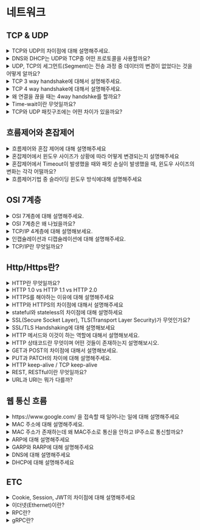 # 네트워크
## TCP & UDP
<details>
<summary>TCP와 UDP의 차이점에 대해 설명해주세요.</summary>

<hr>

- TCP는 Receiver와 Sender사이에 연결을 만들고 해당 연결을 기반으로 데이터를 주고받는 **연결 지향형 프로토콜**이며 UDP는 연결 없이 전송하는 **비연결형 프로토콜**이다.
- TCP는 데이터를 순서대로 보내고 순서대로 수신하는 반면에 UDP는 수신의 순서가 중요하지 않다.
- TCP는 연결의 체증을 제어하기 위해 흐름제어(Flow Control)과 혼잡제어(Congestion Control)을 진행한다. 반대로 UDP는 수행하지 않는다.
- 속도 측면에서는 비연결형인 UDP가 더 빨라서 스트리밍과 같이 연속성이 중요한 서비스에 사용된다. 반면에 TCP는 속도가 느린대신 연결을 맺고 통신을 하기에 신뢰성이 중요한 서비스에 이용한다.

![](img/network/tcp_udp.png)

<hr>
</details>


<details>
<summary>DNS와 DHCP는 UDP와 TCP중 어떤 프로토콜을 사용할까요?</summary>

<hr>

- UDP를 사용한다. 그 이유는 Sender, Receiver사이에 연결을 맺으면 보내고 받는 데이터 크기에 비하여 연결에 드는 비용이 더 크기 때문이다. Root DNS 같은 경우 모든 것들과 TCP로 연결을 맺게 된다면 부담이 너무 크기에 연결 없는 UDP방식을 사용한다.

<hr>
</details>


<details>
<summary>UDP, TCP의 세그먼트(Segment)는 전송 과정 중 데이터의 변경이 없었다는 것을 어떻게 알까요?</summary>

<hr>

각각의 세그먼트는 헤더의 Checksum을 통해 데이터의 변경이 발생했는지 체크를 해준다.

- Sender는 세그먼트의 16-bit로 표현한 Content와 Header필드 값을 더한 다음 1의 보수를 만들어 checksum 필드에 추가한다.
- Receiver는 반대로 Content와 Header의 필드값을 16-bit로 변환 후 더한 값을 1의 보수로 변경한 후 checksum의 필드와 같은지 확인한다. 만약 같다면 데이터 전송 과정에서 문제가 발생하지 않은 것이고, 다르다면 해당 세그먼드는 에러가 담긴 세그먼트로 판단한다.

<hr>
</details>


<details>
<summary>TCP 3 way handshake에 대해서 설명해주세요.</summary>

<hr>

3 way handshake는 TCP통신에서 가상회선을 만드는 단계이다. 회선을 만드는 과정에서는 SYN 패킷과 ACK 패킷을 통해 회선을 만든다. 과정은 아래와 같다.

![Untitled](img/network/3-way-handshake.png)

1. 클라이언트는 서버에 접속을 요청하는 SYN 패킷을 보낸다.
2. 서버는 SYN요청을 받고 클라이언트에게 요청을 수락한다는 ACK 와 SYN flag 가 설정된 패킷을 발송하고 클라이언트가 다시 ACK으로 응답하기를 기다린다.
3. 클라이언트는 서버에게 연결을 맺었다는 ACK을 보내고 이후로부터는 연결이 이루어지게 된다.

<hr>
</details>


<details>
<summary>TCP 4 way handshake에 대해서 설명해주세요.</summary>

<hr>

4 way handshake는 TCP통신에서 가상 회선을 해제하는 단계이다. 과정은 아래와 같다.

![Untitled](img/network/4-way-handshake.png)

1. 클라이언트가 연결을 종료하겠다는 FIN플래그를 전송한다.
2. 서버는 확인메시지(ACK)를 보내고 남은 데이터를 이어서 전송한다.
3. 서버가 통신이 끝났으면 연결이 종료되었다고 클라이언트에게 FIN플래그를 전송한다.
4. 클라이언트는 확인했다는 메시지를 보낸다.

<hr>
</details>


<details>
<summary>왜 연결을 끊을 때는 4way handshke를 할까요?</summary>

<hr>

- Client가 데이터 전송을 마쳐서 연결을 끊으려 하더라도 Server는 아직 보낼 데이터가 남아 있을 수 있기 때문에 일단 FIN에 대한 ACK만 보내고, 데이터를 모두 전송한 후에 자신도 FIN 메세지를 보낸다.

<hr>
</details>


<details>
<summary>Time-wait이란 무엇일까요?</summary>

<hr>

4way handshake에서 Server에서 FIN을 전송하기 전에 전송한 패킷이 Routing 지연이나 패킷 유실로 인한 재전송 등으로 인해 FIN패킷보다 늦게 도착하는 상황이 발생하면 해당 패킷은 Drop되고 데이터는 유실될 것이다. 이러한 현상에 대비하여 Client는 Server로부터 FIN을 수신하더라도 일정시간(디폴트 240초) 동안 세션을 남겨놓고 잉여 패킷을 기다리는 과정을 거치게 되는데 이 과정을 TIME_WAIT 라고 한다.

<hr>
</details>


<details>
<summary>TCP와 UDP 패킷구조에는 어떤 차이가 있을까요?</summary>

<hr>

UDP는 비연결형 통신이라 출발지와 목적지의 Port정보와 UDP 세그먼트의 길이, checksum, data(payload)만을 갖고 있다.

하지만 TCP는 연결형 통신에 데이터간 전송 순서를 보장해야하기에 sequence number, ack number, receive window등 여러 추가 데이터들이 들어간다.

<hr>
</details>

## 흐름제어와 혼잡제어
<details>
<summary>흐름제어와 혼잡 제어에 대해 설명해주세요</summary>

<hr>

흐름제어(Flow Control)는 데이터의 수신자가 송신자가 보내주는 데이터의 양을 **수신자의 버퍼사이즈에 오퍼블로우가 발생하지 않도록 속도를 조절**해주는 방법이다.

전송 속도를 조절하는 방법은 상대방에게 응답을 할 때 TCP header중 하나인 **rwnd**에 **남은 버퍼 사이즈 정보를 추가**해서 보내주고 송신자는 해당 데이터를 보고 in-flight data의 양(전송 속도)을 조절한다.

> receive window를 참고하여 조절한다.
>

혼잡제어(Congestion Control)는 **네트워크 내의 패킷 수가 넘치게 증가하는 혼잡 현상을 방지**하는 방법이다. 즉, 네트워크의 혼잡을 피하기 위해 송신측에서 보내는 데이터의 전송 속도를 강제로 줄이는 작업을 말한다.

송신자는 congestion window를 통해 시간에 따른 네트워크 혼잡도를 판단해 Sending Rate를 변경한다.

> congestion window를 통해 조절한다.
>

Sender TCP window = min(congestion window, receive window)

<hr>
</details>

<details>
<summary>혼잡제어에서 윈도우 사이즈가 상황에 따라 어떻게 변경되는지 설명해주세요</summary>

<hr>

혼잡제어는 기본적으로 Window size를 **AIMD**(Additive Increase, Multiplicative Decrease)방식으로 전송이 성공적으로 진행되면 1씩 증가, 실패하면 절반으로 감소하는 방식으로 진행됩니다. 하지만 초기에는 window size를 1씩 증가시키면 최적점으로 가기까지 너무 오랜 시간이 걸려 Slow Start라고 전송이 성공적으로 진행될 시 2배씩 증가하도록 합니다. 2배씩 증가를 하며 손실이 발생하면 그 때부터 AIMD방식으로 손실이 발생했을 때는 2분의 1, 성공하였을 때는 1씩 증가시킵니다.

<hr>
</details>

<details>
<summary>혼잡제어에서 Timeout이 발생했을 때와 패킷 손실이 발생했을 때, 윈도우 사이즈의 변화는 각각 어떨까요?</summary>

<hr>

Timeout은 네트워크 상에 심각한 혼잡이라고 판단하여 Window size를 0으로 줄인 후, 다시 Slow Start를 통해 exponential하게 증가시킵니다. 반면에 패킷 손실의 경우는 AIMD의 방식대로 Window size를 절반으로 줄입니다.

> Timeout이 발생하여 window size를 0으로 줄인 후 Slow Start를 할 경우, 손실이 발생하기까지 window size를 2배 증가시키는 것이 아니라 Timeout이 발생한 지점의 절반 지점까지만 Exponential하게 2배씩 증가한다. 이를 **Congestion Avoidance**라고 한다.
>

<hr>
</details>

<details>
<summary>흐름제어기법 중 슬라이딩 윈도우 방식에대해 설명해주세요</summary>

<hr>

네트워크 상태가 안 좋으면 패킷 유실 가능성이 커지므로 적절한 송신량을 결정해야 하는데 한 번에 데이터를 받을 수 있는 데이터 크기를 윈도우 사이즈(window size)라고 하며 네트워크 상황에 따라 이 윈도우 사이즈를 조절하는 것을 슬라이딩 윈도우(sliding window)라고 한다.

- 슬라이딩 윈도우 프로토콜은 흐름제어를 위한 프로토콜 중 가장 많이 사용된다.
- Stop-and-wait 방식에서는 ack을 받고 나서 다음 프레임을 전송해야하여 비효율적인데 **슬라이딩 윈도우에서는 송신자가 보낸 프레임에 대한 ack을 받지 않더라도 윈도우 내에 있는 다른 프레임을 전송할 수 있다는 이점이 있다.**
- **슬라이딩 윈도는 데이터가 전송되었는지에 대한 확인 응답(ACK)이 수신될 때마다 윈도우의 범위를 이동시키기에 슬라이딩 윈도우라고 부른다.**

- 수신을 처리하고 프레임 재전송을 하는 방법에 따라 GO-BACK-N 과 Selective Retransmission으로 나뉘게 된다.
    - GO-BACK-N
        - 윈도우 내에서 오류가 발생한 프레임 이후의 패킷은 모두 버리고 재전송하는 방식이다.
        - 1~10까지의 프레임이 있을 때, 6번 프레임에 대한 응답이 오지 않는다면 6~10까지의 프레임을 모두 재전송한다.
    - 선택적 재전송 방식 (Selective Retransmission)
        - GO-BACK-N처럼 모든 패킷을 버리는 것이 아닌, 오류가 발생한 프레임만 선택적으로 재전송하는 방식이다.

### Reference
- [슬라이딩 윈도우 프로토콜 (흐름제어)](https://lordofkangs.tistory.com/58)

<hr>
</details>

## OSI 7계층
<details>

<summary>OSI 7계층에 대해 설명해주세요.</summary>

<hr>

OSI 7 계층은 네트워크 프로토콜이 통신하는 구조를 7개의 계층으로 분리하여 각 계층간 상호 작동하는 방식이다.

계층으로는 물리계층, 데이터링크 계층, 네트워크 계층, 전송 계층, 세션 계층, 표현 계층, 응용 계층으로 나뉘게 된다.

- 과거에는 통신용 규약이 표준화되지 않아 각 벤더에서 별도로 개발했기에 호환되지 않는 시스템이나 애플리케이션이 많았고 통신이 불가능했다. 이를 하나의 규약으로 통합하려는 노력이 현재 OSI 7계층으로 남아있다.

> OSI 7계층은 네트워크 동작을 이해하기에 좋지만 현재 대부분의 프로토콜은 TCP/IP 프로토콜 스택 기반으로 되어있다.

- 복잡한 데이터 전송 과정을 OSI 7계층으로 나누어보면 이해하기 쉽다.
- 계층별로 표준화된 프로토콜 템플릿을 통해 네트워크 프로토콜을 전부 개발하는 대신 계층별로 프로토콜을 개발해 네트워크 구성 요소들을 모듈화 할 수 있다.
- OSI 7계층은 계층의 역할과 목표에 따라 크게 2계층으로 나눌 수 있다.
    - 1~4계층: 데이터 플로 계층(Data Flow Layer) / 하위 계층(Lower Layer)
        - 상대방에게 데이터를 잘 전달하는 역할을 갖고 있다.
    - 5~7계층: 애플리케이션 계층(Application Layer) / 상위 계층(Upper Layer)

### 1계층 - 물리 계층

- 물리적 연결과 관련된 정보를 정의한다.
- 주로 전기 신호를 그대로 잘 전달하는 것이 목적이라 전기 신호가 1계층 장비에 들어오면 전기 신호를 재생성해서 내보낸다.
- 1계층 장비는 주소의 개념이 없어 전기 신호가 들어온 포트를 제외하고는 모든 포트에 같은 전기 신호를 전송한다.
- 주요 장비: 허브(Hub), 리피터(Repeater), 케이블(Cable), 커넥터(Connector), 트랜시버(Transeiver), 탭(TAP)
- 주요 프로토콜: RS-232, RS-449, C.35, S 등의 케이블
- PDU: **Bits**

> PDU → Prodocol Data Unit


### 2계층 - 데이터 링크 계층

- 전기 신호를 모아 우리가 알아볼 수 있는 데이터 형태로 처리한다.
- 주소 정보(**MAC**)를 정의하고 정확한 주소로 통신이 되도록 하는데 초점이 맞춰져 있다.

  > MAC 주소를 의미하는 NIC(Network Interface Card)는 2계층 구성요소이다.

- 1계층과 다르게 주소의 개념이 있어 출발지와 도착지 주소를 확인하고 자신에게 보낸 것이 맞는지에 대해 검사한 후 데이터 처리를 수행한다.
- 전기 신호를 모아 데이터 형태로 처리하여 데이터에 대한 에러를 탐지하거나 고치는 역할을 수행할 수 있다.
    - 이더넷 기반 네트워크의 2계층에서는 에러 탐지 역할만 수행한다.
- 주요 장비: **스위치, 브릿지, 네트워크 카드**
- 주요 프로토콜: IEEE 802.2, FDDI
- PDU: **Frames**

### 3계층 - 네트워크 계층

- 논리적 주소인 IP가 정의된다.
- 3계층 장비인 라우터는 네트워크 주소 정보(IP)를 이용해 IP 주소를 이해할 수 있고 IP주소를 사용해 최적의 경로를 찾아 해당 경로로 패킷을 전송하는 역할을 한다.
- 주요 장비: **라우터, L3 스위치**
- 주요 프로토콜: **ARP, IPv4, IPv6, NAT, IPSec, VRRP, 라우팅 프로토콜**
- PDU: **Packets**

### 4계층 - 트랜스포트 계층

- 1,2,3계층은 신호와 데이터를 올바른 위치로 보내고 실제 신호를 잘 만들어 보는데 집중하였다면 4계층은 실제로 해당 데이터들이 정상적으로 잘 보내지도록 확인하는 역할을 한다.
- 패킷이 유실되거나 순서가 바뀌었을 때 바로잡아주는 역할을 담당한다.
- 주요 장비: **로드 밸런서, 방화벽**
- 주요 프로토콜: **TCP, UDP**, SCTP, DCCP, AH, AEP
- PDU: **Segments**

### 5계층 - 세션 계층

- 양 끝단의 응용 프로세스가 연결을 성립하도록 도와주고 연결이 안정적으로 유지되도록 관리하며 작업 완료 후에는 연결을 끊는 역할을 한다.
- TCP/IP 세션을 만들고 없애는 책임을 진다.
- 에러로 중단된 통신에 대한 에러 복구와 재전송도 수행한다.
- 주요 프로토콜: L2TP, PPTP, NFS, RPC, RTCP, SIP, SSH
- PDU: Datas

### 6계층 - 표현 계층

- 표현 방식이 다른 애플리케이션이나 시스템 간 통신을 돕기 위해 하나의 통일된 구문 형식으로 변환시키는 기능을 수행한다.
- 사용자 시스템의 응용 계층에서 데이터의 형식상 차이를 다루는 부담을 줄여준다.
- 번역기나 변환기 역할을 수행한다.
- MIME 인코딩, 암호화, 압축, 코드 변환과 같은 동작이 이루어진다.
- 주요 프로토콜: **TLS, SSH**, AFP
- PDU: Datas

### 7계층 - 애플리케이션 계층

- 애플리케이션 프로세스를 정의하고 애플리케이션 서비스를 수행한다.
- 네트워크 소프트웨어의 UI부분이나 사용자 입출력 부분을 정의한다.
- 주요 프로토콜: **HTTP, SMTP**, SMP, STUN, TFTP, TELNET, FTP
- PDU: Datas

<hr>
</details>

<details>
<summary>OSI 7계층은 왜 나눴을까요?</summary>

<hr>

- 통신이 일어나는 과정을 단계별로 파악할 수 있다.
- 계층이 독립적으로 분리되어 있어 특정 부분에 문제가 발생하면 다른 단계의 장비 및 소프트웨어를 건드리지 않아도 문제가 발생한 단계만 고치면 된다.

<hr>
</details>

<details>
<summary>TCP/IP 4계층에 대해 설명해보세요.</summary>

<hr>

- 현대 네트워크는 대부분 TCP/IP와 이더넷으로 이루어져있다.
- 실용성에 중점을 두고 개발되었다.
- OSI 7계층과 다르게 4계층으로 구분되어 있다.

![](img/network/tcp_ip_4layer.png)

<hr>
</details>

<details>
<summary>인캡슐레이션과 디캡슐레이션에 대해 설명해주세요.</summary>

<hr>

![Untitled](img/network/encapsulation.png)

**인캡슐레이션(Encapsulation)**

- 상위 계층에서 하위 계층으로 데이터를 보내면 물리 계층에서 전기 신호 형태로 네트워크를 통해 신호를 보내는 과정을 의미한다.
    - 상위 계층에서 내려오며 OSI 7계층을 기준으로 4, 3, 2 계층은 각각 네트워크 전송에 있어 자신이 필요한 정보를 헤더에 붙여서 보낸다.
    - 헤더에 붙이는 정보는 우리가 알아볼 수 있는 문자가 아닌 미리 정의된 비트 단위로 쓴다.

**디캡슐레이션(Decapsulation)**

- 하위 계층에서 상위 계층으로 데이터를 보내는 과정을 의미한다.
    - 상위 계층으로 디캡슐레이션하면서 각각 계층에서 추가된 헤더를 벗겨내며 정보를 확인한다.

📌 헤더에 아래의 정보는 반드시 포함되어 있어야 한다.

- **현재 계층에서 정의하는 정보**
    - 4계층의 목적은 큰 데이터를 잘 분할하고 받는 쪽에서 잘 조립하는 것이다. 시퀀스, 애크 번호와 같이 데이터의 순서와 누락된 패킷이 없는지 확인하는데 필요한 정보를 헤더에 적어 넣는다.
    - 3계층 헤더에는 3계층에서 정의하는 논리적인 주소인 **출발지, 도착지 IP 주소**를 헤더에 적어둔다.
    - 2계층은 MAC 주소를 정의하는데 3계층처럼 2계층도 **출발지, 도착지 MAC 주소** 정보를 헤더에 넣습니다.
- **상위 프로토콜 지시자**

  > 인캡슐레이션 과정에서는 상위 프로토콜이 많아도 문제가 없지만 디캡슐레이션하는 목적지 쪽에서는 헤더에 아무 정보가 없으면 어떤 상위 프로토콜로 올려보내 줘야 할지 결정할 수 없다. 그래서 헤더에 상위 프로토콜 지지자는 필수적으로 기재해야 한다.
  >

  > 각 계층마다 상위 프로토콜 지지자를 갖고 있지만 이름이 달라 4계층은 포트 번호(Port Number), 3계층은 프로토콜 번호(Protocol Number), 2계층은 이더 타입(Ether type)이라고 부른다.
  >
  > - 포트번호는 4계층 헤더에 기재되었지만 애플리케이션 계층에서 프로토콜 종류를 나타내주는 정보이다.

<hr>
</details>


<details>
<summary>TCP/IP란 무엇일까요?</summary>

<hr>

TCP/IP는 **인터넷 프로토콜 스위트**로 온라인상의 안전하고 효율적인 데이터 전송의 필수 요건을 정의한다.

> 인터넷 프로토콜 스위트(Internet Protocol Suite)는 인터넷에서 컴퓨터들이 서로 정보를 주고받는데 쓰이는 통신규약(프로토콜)의 모음이다.
>

> 인터넷 프로토콜 중 TCP와 IP가 가장 많이 쓰이기 때문에 TCP/IP 프로토콜 슈트라고 불린다. (거의 현대 네트워크의 대부분이 TCP/IP와 이더넷으로 이루어져있다.)
>

TCP/IP는 패킷 통신 방식의 인터넷 프로토콜인 IP (인터넷 프로토콜)와 전송 조절 프로토콜인 TCP (전송 제어 프로토콜)로 이루어져 있다. IP는 패킷 전달 여부를 보증하지 않고, 패킷을 보낸 순서와 받는 순서가 다를 수 있다. TCP는 IP 위에서 동작하는 프로토콜로, 데이터의 전달을 보증하고 보낸 순서대로 받게 해준다. HTTP, FTP, SMTP 등 TCP를 기반으로 한 많은 수의 애플리케이션 프로토콜들이 IP 위에서 동작하기 때문에, 묶어서 TCP/IP로 부르기도 한다.

즉, TCP/IP를 사용한다는 것은 송신자가 수신자에게 IP 주소를 사용하여 데이터를 전달하고 해당 전송의 신뢰성은 TCP를 통해 유지하게 된다.

### OSI와 비교

두 모델은 관련은 있으나 서로 완전히 들어맞지는 않는다.

가장 큰 차이는 계층의 수다. OSI 7계층과 다르게 4계층으로 구분되어 있다.

![Untitled](img/network/tcp-ip.png)

### Reference
- [https://aws-hyoh.tistory.com/entry/TCPIP-쉽게-이해하기](https://aws-hyoh.tistory.com/entry/TCPIP-쉽게-이해하기)

<hr>
</details>

## Http/Https란?
<details>
<summary>HTTP란 무엇일까요?</summary>

<hr>

- 서버/클라이언트 모델을 따라 데이터를 주고받기 위한 프로토콜이다.
- 인터넷 상에서 하이퍼텍스트를 교환하기 위해 **통신규약으로 80포트를 사용**하고 있다.
- OSI 7계층 중에서는 **7계층인 애플리케이션 레벨**에 속하며 TCP/IP위에서 작동한다.
- 상태를 갖고 있지 않은 **Stateless 프로토콜**이며 Method, Path, Version, Header, Body 등으로 구조가 구성되어 있다.

<hr>
</details>

<details>
<summary>HTTP 1.0 vs HTTP 1.1 vs HTTP 2.0</summary>

<hr>

### HTTP 1.0

- 브라우저에 친화적인 프로토콜이다.
- Method: GET, HEAD, POST
- Connection 특성: 응답 직후 종료

> Connection을 응답 직후에 닫기 때문에 각각의 요청마다 새로운 연결을 열고 닫으며 불필요한 3-way handshaking을 하게 된다.


### HTTP 1.1

- 오늘날 가장 많이 사용되는 HTTP 버전이다.
- 영구 및 `파이프 라인` 연결, 압축/압축 해제, 가상 호스팅, 캐시 등이 추가되어 응답속도가 빨라지고 대역폭이 절약되는 등 성능 최적화 및 기능 향상되었다.
- Method: GET, HEAD, POST, PUT, DELETE, TRACE, OPTIONS
- Connection 특성: Persistent Connection(지속 연결)
    - 한번 Connection을 맺고 해당 Connection이 열려있다면, Connection을 통해 Request/Response 작업을 진행한다.
    - `HTTP 1.1 Keep-Alive Pipelining`: Pipelining을 사용할 때, client는 여러 request를 response의 응답을 기다리지 않고 보낼 수 있다.
    - `HTTP 1.1 Keep-Alive Multiple Connections`: 클라이언트는 많은 양의 objects를 검색하는 성능을 높이기 위해 TCP 다중 연결을 할 수 있다.

### HTTP 2.0

- HTTP 1.1 프로토콜을 계승하며 성능 향상에 초점을 맞췄다.
    - HTTP 1.1은 Plain Text(평문)을 사용하고 개행으로 구별되었으나 2.0은 바이너리 포맷으로 인코딩된 Message, Frame으로 구성된다.
- Connection: **Multiplexed Streams**
    - 한 Connection으로 동시에 여러 개 메시지를 주고 받을 수 있으며, Response는 순서에 상관없이 stream으로 주고받는다.

### Reference
- [HTTP 프로토콜 1.0 vs 1.1 vs 2.0 비교](https://hirlawldo.tistory.com/106)

<hr>
</details>


<details>
<summary>HTTPS를 해야하는 이유에 대해 설명해주세요</summary>

<hr>

패킷 탈취, 클라이언트 위장할 수 있는 등의 보안문제로부터 사용자와 서비스를 보호해줍니다.

<hr>
</details>

<details>
<summary>HTTP와 HTTPS의 차이점에 대해서 설명해주세요</summary>

<hr>

- HTTP는 따로 암호화 과정을 거치지 않기 때문에 중간에 패킷을 가로챌 수 있고, 수정할 수 있다. 즉, HTTP는 보안에 취약점이 있어 이를 보안하기 위해 HTTPS가 나왔다. HTTPS는 중간에 암호화 계층을 거쳐서 패킷을 암호화한다.
- HTTP는 통신규약으로 80포트를 사용하며 HTTPS는 443포트를 사용한다.
- HTTPS는 대칭키와 비대칭키 암호화를 모두 사용하여 빠른 연산속도와 안정성을 모두 얻고 있다. HTTP와 비교하였을 때는 키의 암호화/복호화 과정이 필요하여 속도가 느리긴하지만 거의 차이를 느끼기 어렵다.

### HTTPS 동작 과정

1. 브라우저(클라이언트)가 서버로 최초 연결을 시도한다.
2. 서버는 인증서(공개키)를 브라우저에게 넘겨준다.
3. 브라우저는 인증서의 유효성을 검사하고 세션키를 발급한다.
4. 브라우저는 세션키를 보관하고 추가로 서버의 공개키로 세션키를 암호화하여 서버로 전송한다.
5. 서버는 개인키로 암호화된 세션키를 복호화하여 세션키를 얻는다.
6. 브라우저와 서버는 동일한 세션키를 공유함으로 데이터를 전달할 때 세션키로 암호화/복호화를 진행한다.

### Reference
- [2022-ConquerCS/HTTP vs HTTPS.md at main · woowacourse-study/2022-ConquerCS](https://github.com/woowacourse-study/2022-ConquerCS/blob/main/2%EC%A3%BC%EC%B0%A8/%EB%A0%89%EC%8A%A4/HTTP%20vs%20HTTPS.md)

<hr>
</details>


<details>
<summary>stateful와 stateless의 차이점에 대해 설명하세요</summary>

<hr>

### Stateful

**Statsful**은 서버가 클라이언트의 상태를 보존하여 둘 사이의 상태를 유지하는 것을 의미한다. 대표적으로는 홈페이지 로그인을 하였을 때 서버가 상태를 유지하여 페이지를 이동하여도 로그인이 유지되는 예가 있다. 이때 정보들은 일반적으로 브라우저의 쿠키나 서버의 세션 메모리에 저장한다.

- Stateful은 사용중이던 서버의 사용이 어려워져 다른 서버를 사용해야 할 때 발생한다. 다른 서버를 사용할 경우, 해당 서버에서는 이전에 사용하던 서버에서 갖고 있던 상태값들을 갖고있지 않아서 문제가 발생하게 된다.
- 또한 서버에서 갖고 있을 클라이언트의 정보량(용량)은 한정적일텐데 많은 유저가 몰릴 경우 처리량의 한계를 느낄 수 있다.

> 현업에서는 이러한 클라이언트의 상태 데이터를 따로 캐시 서버(Redis)에 저장하여 이용한다.
>

> 프로토콜로는 TCP가 있다.
>

### Stateless

**Stateless**는 서버가 클라이언트의 상태를 보존하지 않는 관계를 의미한다. 서버는 단순히 요청이 오면 응답을 보내주는 역할만을 수행하며, 상태 관리는 모두 클라이언트에게 위임한다. 즉, 통신에 필요한 모든상태 정보는 클라이언트가 갖고있다가 서버와 통신할 때 해당 정보들을 같이 보내어 통신을 하는 구조이다. 덕분에 Stateful와 다르게 사용중이던 서버의 장애가 발생하였을 때 다른 서버를 이용하여도 문제가 없다.

- 대표적인 Stateless 프로토콜로는 UDP와 HTTP가 있다.
- 스케일 아웃(수평확장)이 유리하다.
- 단점
  - Stateless의 문제점으로는 대표적으로 요청을 할 때마다 자신의 정보를 담아 보내야해서 Stateful보다 많은 데이터가 소모된다는 점이있다.
  - 요청마다 TCP/IP 을 새로 맺어야 함 - 3 way handshake 시간이 추가됨.
  - 단적인 예로는 페이지 로딩을 위해 html, js, css 등의 파일을 로드할 때 N번의 3way handshaking이 필요했다.
  - 지금은 http 지속 연결(Persistent Connections)로 문제 해결

### Reference
- [[WEB] 🌐 Stateful / Stateless 차이 💯 정리](https://inpa.tistory.com/entry/WEB-%F0%9F%93%9A-Stateful-Stateless-%EC%A0%95%EB%A6%AC)

<hr>
</details>


<details>
<summary>SSL(Secure Socket Layer), TLS(Transport Layer Security)가 무엇인가요?</summary>

<hr>

HTTPS를 위해 사용되는 **암호화기반의 인터넷 보안 프로토콜**이다. 이는 전달되는 모든 데이터를 암호화하고 사이버 공격도 차단한다.

둘의 차이 SSL은 1996년 이후 업데이트 되지 않고 사라지고 있다. 그렇기에 취약성도 있어 사용 중단을 권장하고 있다. 이를 대체할 것이 바로 TLS이다. TLS는 SSL의 업데이트 버전이다.

<hr>
</details>


<details>
<summary>SSL/TLS Handshaking에 대해 설명해보세요</summary>

<hr>

![Untitled](img/network/ssl-handshaking.png)

1. ***ClientHello(암호화 알고리즘 나열 및 전달)***: 클라이언트가 서버에 연결을 시도하며 전송하는 패킷이다. 자신이 사용가능한 Cyper Suite 목록, SessionID, SSL 프로토콜 버전, Random Byte등을 전달한다.

   > Cipher Suite는 SSL 프로토콜 버전, 인증서 검정, 데이터 암호화 프로토콜, Hash 방식 등의 정보를 담고 있는 존재이다.

2. ***ServerHello(암호화 알고리즘 선택)***:  서버는 클라이언트가 보낸 ClientHello 패킷을 받아 CyperSuite 중 하나를 선택한 후 자신의 SSL 프로토콜 버전 등과 함께 다음 클라이언트에게 보낸다.

   > ClientHello에서 보낸 Cyper Suite는 여러개이지만 ServerHello에서는 서버가 한개만을 선택하여 보내기에 1개의 CyperSuite가 들어있다.

3. ***Server Certificate(인증서 전달)***: Server는 자신의 Server가 발행한 공개키가 들어있는 SSL인증서를 클라이언트에게 전달한다. 클라이언트는 서버가 보낸 CA의 개인키로 암호화된 SSL인증서를 CA에 등록되어있는 공개키를 사용해 복호화한다. 복호화에 성공하면 인증서는 CA가 서명한 것이 맞으니 유효성 검증이 되는 것이다.
    1. ***Server Key Exchange / ServerHello Done***:  서버의 공개키가 SSL 인증서 내부에 없는 경우 서버가 직접 전달하겠다는 뜻으로 공개키가 SSL 인증서 내부에 있을 경우 Server KeyExchange 과정은 생략된다.

       인증서 내부에 서버의 공개키가 있다면 클라이언트가 CA의 공개키를 통해 인증서를 복호화한 후 서버의 공개키를 확보할 수 있다. 그리고 서버가 작업을 마쳤다고 **ServerHelloDone**을 전달한다.

4. ***Client Key Exchange(데이터를 암호화 할 대칭키 전달)***: 클라이언트는 데이터 암호화에 사용할 대칭키를 생성한 후 SSL 인증서 내부에서 추출한 서버의 공개키를 이용하여 암호화한 후 서버에 전달한다. 전달된 대칭키가 SSL Handshaking의 목적이자, 추후 데이터를 암호화할 대칭키이다.
5. ***Client/Server Hello Done(정보 전달 완료)***
6. ***ChangeCipherSpec/ Finished*** : ChangeCiperSpec 패킷은 클라이언트와 서버 모두가 서로에게 보내는 패킷으로 교환할 정보를 모두 교환한 뒤 통신할 준비가 다 되었음을 알리는 패킷이다. 그 후 finish 패킷을 보내어 SSL handshake를 종료한다.

### Reference
- [2022-ConquerCS/TLS, SSL HandShake.md at main · woowacourse-study/2022-ConquerCS](https://github.com/woowacourse-study/2022-ConquerCS/blob/main/2%EC%A3%BC%EC%B0%A8/%EB%A0%89%EC%8A%A4/TLS%2C%20SSL%20HandShake.md)

<hr>
</details>


<details>
<summary>HTTP 메서드와 이것이 하는 역할에 대해서 설명해보세요.</summary>

<hr>

HTTP 메소드는 `클라이언트가 웹 서버에게 사용자 요청의 목적이나 종류를 알리는 수단`이다.

- `GET` : 리소스 조회
- `POST` : 요청 데이터 처리, 주로 데이터 등록에 사용
- `PUT` : 리소스를 대체, 해당 리소스가 없으면 생성
- `PATCH` : 리소스를 일부만 변경
- `DELETE` : 리소스 삭제
- `HEAD`: GET과 동일하지만 메시지 부분을 제외하고, 상태 줄과 헤더만 반환
- `OPTIONS`: 대상 리소스에 대한 통신 가능 옵션을 설명(주로 CORS에서 사용)
- `CONNECT`: 대상 자원으로 식별되는 서버에 대한 터널을 설정
- `TRACE`: 대상 리소스에 대한 경로를 따라 메시지 루프백 테스트를 수행

![](img/network/http_method.png)

<hr>
</details>


<details>
<summary>HTTP 상태코드란 무엇이며 어떤 것들이 존재하는지 설명해보시오.</summary>

<hr>

http 상태 코드는 클라이언트가 보낸 요청의 처리 상태를 응답에서 알려주는 기능이다.

- **1xx (Informational)**: 요청이 수신되어 처리중
- **2xx (Successful)**: 요청 정상 처리
- **3xx (Redirection)**: 요청을 완료하려면 추가 행동이 필요
- **4xx (Client Error)**: 클라이언트 오류, 잘못된 문법등으로 서버가 요청을 수행할 수 없음
- **5xx (Server Error)**: 서버 오류, 서버가 정상 요청을 처리하지 못함

<hr>
</details>

<details>
<summary>GET과 POST의 차이점에 대해서 설명해보세요.</summary>

<hr>

- GET: 서버로부터 리소스를 가져오기 위해 사용된다.
- POST: 서버로부터 리소스를 생성/변경하기 위해 사용된다.

**차이**

- GET의 경우 요청에 대해 캐시가 가능하고 POST는 캐시가 불가능하다.
- GET 요청은 멱등하나 POST는 서버에 리소스를 생성/업데이트 하여 멱등하다고 볼 수 없다.

<hr>
</details>


<details>
<summary>PUT과 PATCH의 차이에 대해 설명해주세요.</summary>

<hr>

- `PUT` : 리소스의 **모든 것**을 업데이트 한다.
- `PATCH` : 리소스의 **일부**를 업데이트 한다.

`PUT`은 항상 전체 리소스를 포함하여 요청을 보내어 **멱등성**(같은 요청을 여러번 수행하여도 동일한 결과를 만드는)성질을 갖고 있다.

하지만 반대로 `PATCH`는 변경을 하고싶은 일부 속성만을 변경하기에 상황에 따라 멱등성을 보장할 수도, 보장되지 않을 수도 있다.

대표적인 예시를 들면 `PATCH`요청을 보낼 때, 나이를 30으로 업데이트 하는 요청을 body에 `age:30`과 같이 명시적으로 보낼 경우 멱등성을 보장한다. 하지만 나이를 한 살 올리라는 의미로 `value:1` 의 값을 body에 담아 보낼 경우 요청을 보낼 때마다 결과가 달라 멱등하지 않게 된다.

### Reference
- [[ RESTful API] PUT과 PATCH의 차이 - 멱동성을 보장하는 PUT, 멱등성을 보장하지 않는 PATCH](https://oen-blog.tistory.com/211)

<hr>
</details>


<details>
<summary>HTTP keep-alive / TCP keep-alive</summary>

<hr>

**HTTP keep-alive**

`HTTP keep-alive`는 HTTP의 Persistent Connection을 맺는 기법 중 하나로 `HTTP 1.0+`부터 지원하고 있다. 하지만 해당 옵션은 설계상 여러 문제점(e.g. proxy 문제)이 생기며 `HTTP/1.1`부터는 사용되고 있지 않지만 여전히 많은 웹 애플리케이션에서 사용하고 있다.

> `HTTP/1.1`은 기본적으로 Persistent Connection을 지원하지만 `HTTP/1.0`은 하나의 요청이 끝나면 Connection을 닫는 것이 기본 설정이라 HTTP/1.0에서 지속 커넥션을 사용하려면 특정한 헤더들을 추가해줘야 한다. 그것이 바로 Connection 헤더와 Keep-alive 헤더이다.
>

**TCP의 Keep alive**

3-way handshake를 통해 얻은 세션을 요청에 대한 응답을 하더라도 없애지 않고 계속 유지해주는 기능이다.

![Untitled](img/network/tcp_keepAlive.png)

그림과 같이 TCP Keepalive는 일정 시간이 지나면 연결된 세션이 살아있는지 확인하기 위해 아주 작은 양의 패킷을 하나 보낸다. 패킷은 연결을 유지하기 원하는 쪽에서 보낸다. 패킷을 주고 받은 다음에 타이머는 원점으로 돌아가고 카운트를 진행한다.
최초로 세션이 연결된 다음 `tcp_keepalive_time` 동안 기다린다. 그리고 확인 패킷을 보내게 된다. 확인 패킷에 대한 응답이 오지 않으면 `tcp_keepalive_intv` 간격으로 `tcp_keepalive_probes` 만큼 패킷을 더 보낸다. `tcp_keepalive_probes`의 마지막 패킷에 대해서 응답이 오지 않으면 연결을 끊는다.
TCP Keepalive는 연결된 세션의 재활용 측면에서만 아니라 좀비 커넥션의 삭제에도 도움을 준다.
TCP 연결을 끊으려면 FIN 패킷이 필요하다. 하지만 다양한 이유로 FIN 패킷을 받을 수 없는 상황이 된다면 FIN 을 전달할 수 없어 계속 연결된 것처럼 남아있게 된다. TCP Keepalive 옵션을 사용한다면 일정시간동안 확인 패킷을 보내는 로직을 통해 일정시간 동안 응답이 없다면 연결을 종료하기 때문에 좀비 커넥션을 방지할 수 있다.

> TCP Keep-alive는 두 종단 간의 연결을 유지하기 위함이지만, HTTP keep-alive는 최대 얼마동안 연결을 유지할지 정하는 목적을 갖고 있다.
>

### Reference
- [Keepalive 정리](https://devidea.tistory.com/60)

<hr>
</details>


<details>
<summary>REST, RESTful이란 무엇일까요?</summary>

<hr>

Representational State Transfer(REST)는 API 작동 방식에 대한 조건을 부과하는 소프트웨어 아키텍처이다. REST 아키텍처 스타일을 따르는 API를 REST API라고 한다. 또한 REST 아키텍처를 구현하는 웹 서비스를 RESTful 웹 서비스라고 한다.

> RESTful API라는 용어는 일반적으로 RESTful 웹 API를 나타낸다.
>

REST의 특징은 Uri로 자원을 표시하고, 행위를 Http Method로 표현한다는 특징이 있다.

### REST 아키텍처 스타일의 원칙

- Uniform Interface (균일한 인터페이스)
  - 균일한 인터페이스는 모든 RESTful 웹 서비스 디자인의 기본으로 서버가 표준 형식으로 정보를 전송함을 나타냅니다.
- Stateless (무상태)
  - 클라이언트는 임의의 순서로 리소스를 요청할 수 있으며 모든 요청은 무상태이거나 다른 요청과 분리된다.
- Cacheable (캐시 가능성)
  - RESTful 웹 서비스는 서버 응답 시간을 개선하기 위해 클라이언트 또는 중개자에 일부 응답을 저장하는 프로세스인 캐싱을 지원한다.
- 온디맨드 코드
  - REST 아키텍처 스타일에서 서버는 소프트웨어 프로그래밍 코드를 클라이언트에 전송하여 클라이언트 기능을 일시적으로 확장하거나 사용자 지정할 수 있다.
- 계층화 시스템

### RESTful API의 이점

- **확장성**

  REST API를 구현하는 시스템은 REST가 클라이언트-서버 상호 작용을 최적화하기 때문에 효율적으로 크기 조정할 수 있습니다. 무상태는 서버가 과거 클라이언트 요청 정보를 유지할 필요가 없기 때문에 서버 로드를 제거합니다. 잘 관리된 캐싱은 일부 클라이언트-서버 상호 작용을 부분적으로 또는 완전히 제거합니다. 이러한 모든 기능은 성능을 저하시키는 통신 병목 현상을 일으키지 않으면서 확장성을 지원합니다.

- **유연성**

  RESTful 웹 서비스는 완전한 클라이언트-서버 분리를 지원합니다. 각 부분이 독립적으로 발전할 수 있도록 다양한 서버 구성 요소를 단순화하고 분리합니다. 서버 애플리케이션의 플랫폼 또는 기술 변경은 클라이언트 애플리케이션에 영향을 주지 않습니다. 애플리케이션 함수를 계층화하는 기능은 유연성을 더욱 향상시킵니다. 예를 들어, 개발자는 애플리케이션 로직을 다시 작성하지 않고도 데이터베이스 계층을 변경할 수 있습니다.

- **독립성**

  REST API는 사용되는 기술과 독립적입니다. API 설계에 영향을 주지 않고 다양한 프로그래밍 언어로 클라이언트 및 서버 애플리케이션을 모두 작성할 수 있습니다. 또한 통신에 영향을 주지 않고 양쪽의 기본 기술을 변경할 수 있습니다.

<hr>
</details>


<details>
<summary>URL과 URI는 뭐가 다를까?</summary>

<hr>

URL은 `위치 지정자`, URI는 `식별자`이다.

- URL은 Domain name

<hr>
</details>

## 웹 통신 흐름

<details>
<summary>https://www.google.com/ 을 접속할 때 일어나는 일에 대해 설명해주세요</summary>

<hr>

1. 웹 브라우저에 URL을 입력하고 Enter 키를 누릅니다.
2. 웹 브라우저가 도메인의 IP 주소를 조회합니다. (먼저 캐시를 찾고, 그다음 DNS를 검색합니다.)
  - Local DNS, Root DNS, TLD(Top Level Domain), Authoritative DNS 서버 순으로 탐색
3. 웹 브라우저가 찾은 IP 주소를 기반으로 서버와의 TCP 연결을 시작합니다.

   TCP/IP(Transmission Control Protocol/Internet Protocol)라고 하는 전송 제어 프로토콜을 사용하여 라우터 장비, 인터넷 서비스 제공회사 교환기를 통해 이동되어, 통신 회사간 경로인 라우팅 테이블을 따라서 연결할 IP 주소가 있는 웹 서버를 찾는다.

   > 요즘에는 많은 웹 사이트들이 직접 서버에 연결하기 보다는 콘텐츠 전송 네트워크(CDN)를 사용하여 정적 및 동적 콘텐츠를 웹 브라우저 가까이에 위치 시킨다.
   >

   > CDN은 콘텐츠를 사용자에게 더 가까이 제공하여 사이트의 원본 연결 성능을 개선하는 캐싱 서버의 글로벌 분산 네트워크입니다.
   >

   웹 브라우저가 인터넷에서 서버를 찾으면 웹 서버와 TCP 연결을 설정하고, HTTP를 통해 평문 통신을 시작합니다. 그러나, HTTPS를 사용하는 경우 주고 받는 데이터의 암호화를 위한 TLS (Transport Layer Security) 핸드셰이크라는 추가 과정을 수행한다.

4. 웹 브라우저가 HTTP 요청을 서버로 전송합니다. (필요한 경우, HTTPS 보안 통신이 진행됩니다.)

   웹 브라우저가 서버에 연결되면 통신 규약에 따라 요청을 보낸다.

5. 웹 서버가 요청을 처리하고 응답을 다시 웹 브라우저로 전송합니다.
  - 해당 부분에서는 Spring MVC 동작 과정을 엮어서 설명해도 좋다.
6. 웹 브라우저가 전송 받은 콘텐츠를 렌더링합니다.

<hr>
</details>


<details>
<summary>MAC 주소에 대해 설명해주세요.</summary>

<hr>

MAC(Media Access Control) 주소는 컴퓨터간 데이터를 전송하기 위해 있는 컴퓨터의 물리적 주소이다. 네트워크에 접속하는 모든 장비는 MAC주소라는 **물리적인 주소**가 있어야 해당 주소를 통해 통신할 수 있다. 통신은 일반적으로 논리적 주소인 IP를 기반으로 데이터를 요청/응답을 받는데 IP간 통신을 할 때는 내부적으로 2계층에서 각 라우터의 hop에서 MAC 주소와 MAC 주소 통신의 연속적인 과정을 거치게 된다.

- NIC(Network Interface Card)를 가진 각각의 기기들(컴퓨터, 라우터, 스위치 등)은 제조사가 부여하는 고유 번호인 MAC 주소를 갖고 있다.
- **MAC 주소는 2계층인 데이터 링크 계층**에서 사용된다.
- MAC 주소는 네트워크 장비 제조업체에서 장비를 출하할 때, 제조 업체에 할당된 주소 풀에 있는 주소를 할당한다
    - 제조 업체에 할당된 주소 풀을 **제조사 코드(Vendor Code)**라고 부르며 이는 국제 기구인 IEEE가 관리한다.
    - 생산할 때 하드웨어적으로 정해져 나오므로 **BIA(Burned-In Address)**라고도 부른다.
- MAC 주소는 16진수 12자리의 **48비트**로 표현된다.
    - 48비트는 24비트 단위로 앞 뒤로 구분된다.
    - 앞의 24비트인 **OUI**는 **제조사 코드**가 들어간다.
    - 뒤의 24비트인 **UAA**는 각 제조사에서 자체적으로 할당한다.
- 2계층에서의 동작
    - NIC는 자신의 MAC 주소를 갖고있고 전기 신호가 들어오면 2계층에서 데이터 형태(패킷)으로 변환하여 내용을 구분한 후 도착지 MAC 주소를 확인한다. 이때 도착지 MAC 주소가 자신의 MAC 주소와 다르면 패킷을 폐기한다. 반대로 패킷의 목적지 주소가 자신이거나 브로드캐스트, 멀티캐스트와 같은 그룹 주소이면 처리해야 할 주소로 인지해 패킷 정보를 상위 계층으로 넘겨준다.

PC간 통신을 할 때는 IP주소만을 알고 통신을 하며 거쳐가는 기기들의 MAC주소는 알지 못한다. 우리가 MAC주소를 전달하지 않아도 네트워크단에서 IP주소로 MAC주소를 알아오는 프로토콜이 존재하는데 이를 `ARP`라고 한다.

### Reference
- [맥 어드레스란 무엇인가? IP주소와 맥주소(MAC address) 차이, 맥 주소 확인하는 법 - 네트워크 기초](https://jhnyang.tistory.com/404)

<hr>
</details>


<details>
<summary>MAC 주소가 존재하는데 왜 MAC주소로 통신을 안하고 IP주소로 통신할까요?</summary>

<hr>

MAC 주소는 바로 옆 기기와의 통신에만 사용된다. 거리가 멀리 있는 기기간의 통신을 하게 될 경우 중간에 여러 기기들을 거쳐가야하기에 MAC주소로는 판단할 수 있다.

이를 해결하기 위해 IP주소가 존재한다. 만약 IP 주소 없이 MAC 주소만을 통해 라우팅한다면 각 고유한 주소를 라우팅 테이블에 일일이 입력하면 라우터에 부하가 걸릴 것이다. IP주소는 연속성을 갖기 때문에 IP주소를 다수로 한줄에 지정해줄 수 있으니 편리하다는 이점이 있다.

반대로 IP주소만을 사용할 경우에는 IP주소는 논리적인 주소라 언제든지 변경될 수 있는 특성때문에 문제가 발생할 수 있다. 그리하여 변경되지 않는 물리적 MAC 주소를 같이 사용한다.

<hr>
</details>


<details>
<summary>ARP에 대해 설명해주세요</summary>

<hr>

2계층에서는 MAC 주소를 기반으로 3계층에서는 IP 주소를 기반으로 목적지를 찾는다. 이때 두 주소는 서로 무관하여 이를 연계해주기 위한 매커니즘이 필요하다. 이 작업을 수행하는 프로토콜이 바로 ARP(Address Resolution Protocol)이다.

ARP(Address Resolution Protocol)는 IP 주소를 MAC주소와 매칭 시키기 위한 프로토콜이다. 로컬 네트워크인 **LAN**에서 단말 간 통신을 하기 위해서는 IP주소와 MAC주소가 함께 이용되는데 IP주소를 MAC 주소와 매칭하여 목적지 IP 단말의 MAC 주소까지 제대로 찾아가기 위해 사용한다.

매핑시키는 과정에서는 IP주소와 MAC주소를 일대일 매칭시킨 정보를 정리해둔 ARP Table을 이용한다. 하지만 논리 주소는 언제든지 바뀔 수 있으므로 일정시간동안 통신이 없으면 해당 테이블은 삭제시킨다.

#### ARP 테이블을 만드는 과정

![Untitled](img/network/arp.png)

PC0이 PC2로 데이터를 전송하려한다면 아래와 같은 순서로 동작한다.

1. PC0은 Routing Table을 보고 PC2가 같은 LAN에 속한다는 것을 알아 PC2의 MAC 주소를 알아내기 위해 **ARP Request를 Broadcast**한다.
    - ARP Request는 IP주소에 매칭되는 MAC 주소는 어디인가요?라는 요청이라 보면 된다.
2. Broadcast여서 ARP Request는 같은 LAN에 위치한 모든 노드들이 받게 되고, 타겟 노드인 PC2는 ARP Response를 보내게 된다.
    - PC2가 아닌 노드들은 무시를 한다,
3. PC0은 PC2가 보낸 ARP Response를 받고 ARP Table에 PC2의 IP와 MAC 주소를 적는다.
4. PC2에 데이터를 보내야하는 요청이 들어오면 ARP Table에 기재된 MAC 주소를 이용해 데이터를 보낸다.

> ARP Request를 처음 보낼 때는 목적지의 MAC 주소를 보내서 브로드캐스트를 하지만 ARP Response를 보낼 때는 송신자의 MAC 주소를 알아서 유니캐스트로 보내게 된다.


### Reference
- [ARP 쉽게 이해하기](https://aws-hyoh.tistory.com/entry/ARP-%EC%89%BD%EA%B2%8C-%EC%9D%B4%ED%95%B4%ED%95%98%EA%B8%B0)

<hr>
</details>


<details>
<summary>GARP와 RARP에 대해 설명해주세요</summary>

<hr>

### GARP

- Gratuitous ARP의 약자이다.
- ARP가 상대방의 MAC 주소를 알아내기 위해 사용되었는데 **GARP는 자신의 IP와 MAC 주소를 알릴 목적으로 사용된다.**
- GARP는 로컬 네트워크에 자신의 IP와 MAC 주소를 알릴 목적으로 사용되므로 GARP의 목적지 MAC 주소는 브로드캐스트 MAC 주소를 사용한다.
    - GARP는 대상자 IP 필드에 자신의 IP 주소를 채워서 ARP요청을 보낸다.
- GARP를 사용해 동일 네트워크에 자신의 IP 주소와 MAC 주소를 알리는 이유는 아래와 같다.
    - IP 주소 충돌 감지
        - 여러 이유로 할당받은 IP가 다른 사람들이 사용하고 있을 수 있다. 통신을 할 때 IP 통신이 안 되는 것을 예방하기 위해 GARP를 통해 IP 중복을 체크한다. → GARP의 응답이 오면 중복 IP가 존재하는 것이다.
    - 상대방(동일 서브넷에 있는)의 ARP 테이블 갱신
        - 액티브-스탠바이로 동작하는 Master-Slave DB의 경우, 기존에 WAS는 DB의 MAC주소로 Master DB의 주소를 갖고 있다. 하지만 Master DB가 죽어버리면 Slave DB가 Master DB의 IP 주소를 갖고 Master로 승격하게 되는데 이때, MAC 주소는 변경되게 되는거라 변경된 DB의 MAC 주소를 알려주기 위해 GARP를 통해 테이블 갱신을 해준다.
        - 최근에는 GARP를 이용해 패킷을 가로채는 기법이 많이 사용되어 보안상의 이유나 다른 운영상의 이유로 GARP를 받더라도 ARP 테이블을 갱신하지 않는 단말들이 존재할 가능성이 있어 이런 문제가 발생하지 않는 가상 MAC을 사용하는 HA 솔루션이 사용된다.
    - HA(고가용성) 용도의 클러스터링, VRRP, HSRP
        - 가상 MAC을 사용하는 클러스터링, VRRP, HSRP와 같은 FHRP에서도 GARP가 사용된다.

### RARP

- Reverse ARP의 줄임발이다.
- **IP 주소가 정해져 있지 않은 단말이 IP를 할당해주는 서버에 IP 할당을 요청할 때 사용한다.**
- 과거에 네트워크 호스트의 주소 할당에 사용되었지만 제한된 기능으로 인해 BOOTP와 DHCP로 대체되어 사용되고 있지 않다.

<hr>
</details>

<details>
<summary>DNS에 대해 설명해주세요</summary>

<hr>

웹사이트는 외우기 어려운 IP주소 대신 naver.com과 같은 도메인 네임을 사용한다. 도메인 이름을 사용했을 때 입력한 도메인을 실제 네트워크상에서 사용하는 IP 주소로 바꾸고 해당 IP 주소로 접속하는 과정이 필요하다.이러한 과정, 전체 시스템을 **DNS(Domain Name System)** 라고 한다.

DNS는 Root DNS Server, TLD(Top-Level Domain), Authoritative DNS Server로 계층구조를 이루고 있다.

- **Root DNS Server**: ICAANN이 직접 관리하는 서버로, TLD DNS 서버들의 IP 주소를 보관하고 안내하는 역할을 한다.
- **TLD(Top-Level Domain)**: 도메인 등록기관(Registry)이 관리하는 서버로 Authoritive DNS 서버의 주소를 갖고 안내하는 역할을 한다. 각각의 TLD 서버들은 `.com`, `.kr`, `.net`등에 매칭되는 주소들을 갖고 있다.
    - 예를 들어보면 naver.com으로 요청이 들어왔다면 Root DNS에서 `.com`의 Authoritive DNS서버 주소를 가진 TLD 서버로 넘어온 후, TLD에서는 naver.com에 해당하는 Authoritive DNS 서버 주소를 반환한다.
- **Authoritive DNS Server**: 실제 도메인과 IP 주소의 정보를 갖고 있는 서버이다. 일반적으로 가비아와 같은 호스팅 업체의 **네임서버**가 해당한다.
- **Recursive DNS Server**: 인터넷 사용자가 가장 먼저 접근하는 DNS서버로, `<도메인, IP>`의 쌍을 저장하는 캐시 서버이다. SK/KT/LG와 같은 ISP(통신사) DNS 서버 등이 있다.

### **DNS 동작 과정 전체 예시**

![Untitled](img/network/dns.png)

### Reference
- [DNS란 뭐고, 네임서버란 뭔지 개념정리 | 살살살림](https://gentlysallim.com/dns란-뭐고-네임서버란-뭔지-개념정리/)
- [DNS란? (도메인 네임 시스템 개념부터 작동 방식까지) - 하나몬](https://hanamon.kr/dns%EB%9E%80-%EB%8F%84%EB%A9%94%EC%9D%B8-%EB%84%A4%EC%9E%84-%EC%8B%9C%EC%8A%A4%ED%85%9C-%EA%B0%9C%EB%85%90%EB%B6%80%ED%84%B0-%EC%9E%91%EB%8F%99-%EB%B0%A9%EC%8B%9D%EA%B9%8C%EC%A7%80/)

<hr>
</details>


<details>
<summary>DHCP에 대해 설명해주세요</summary>

<hr>

- DHCP는 ‘Dynamic Host Configuration Protocol(동적 호스트 구성 프로토콜)’의 약자로, 호스트의 IP 주소 및 각종 TCP/IP 프로토콜의 기본 설정을 네트워크에 연결된 장치(클라이언트)에 자동으로 제공해주는 프로토콜을이다. 즉, **네트워크 관리자가 수동으로 할당해야할 IP를 자동으로 일정 기간동안 할당(임대)해주는 역할을 한다.**
- DHCP는 IP주소를 DHCP 서버가 중앙집중식으로 관리하는 클라이언트/서버 모델을 사용한다.
- DHCP 지원 클라이언트는 네트워크 부팅 과정에서 DHCP서버에 IP 주소를 요청하면 주소를 얻을 수 있다.

> 대부분의 가정용 네트워크에서는 라우터가 DHCP서버의 역할을 한다.
>

장점

- **신뢰성 높은 DHCP IP 주소 구성**: DHCP는 동일한 IP 주소를 이용하는 두 명의 사용자 사이의 충돌을 방지하도록 도와준다. 이러한 충돌이 발생하는 경우 두 명의 사용자 모두 인터넷에 연결하지 못하게 된다. DHCP는 자동으로 이러한 충돌을 방지할 수 있다는 장점이 있다.
- **높은 이동성**: DHCP는 높은 이동성을 보장하며 사용자는 네트워크 범위 내에서 어디서든지 모바일 장치를 이용할 수 있다.
- **효율적인 네트워크 관리**: DHCP를 사용하면 별도의 IP 할당 서버가 필요하지 않아 네트워크 관리 효율성이 개선된다.
- **IP 체계의 유연성**: DHCP를 이용하면 최종 사용자에게 지장을 주지 않으면서 IP 주소 체계를 손쉽게 변경할 수 있다.

단점

- DHCP는 아무런 인증 과정을 거치지 않기 때문에 사이버 공격에 취약하다.
- DHCP 서버에 의존되는 네트워크가 만들어지게 된다.
    - DHCP서버가 죽으면 IP할당이 제대로 이루어지지 않는다.

### Reference
- [DHCP의 정의와 DHCP를 이용해야 하는 이유](https://nordvpn.com/ko/blog/what-is-dhcp/)
- [DHCP란?](https://jwprogramming.tistory.com/35)

<hr>
</details>

## ETC

<details>
<summary>Cookie, Session, JWT의 차이점에 대해 설명해주세요</summary>

<hr>

Http는 무상태성, 비연결성이라 연결의 정보를 저장하고 있지 않는다. 우리가 웹 서비스를 이용하며 이전의 상태를 이용할 수 있는 것은 Cookie와 Session덕분이다.

### Cookie

- 클라이언트가 웹사이트를 방문할 경우, 사이트가 사용하고 있는 서버를 통해 클라이언트의 브라우저에 설치되는 작은 기록 정보 파일이다.
- Response Header의 `Set-Cookie`필드를 이용한다.
- 클라이언트는 요청을 보낼 때마다, 매번 저장된 쿠키를 Request Header의 `Cookie`필드에 담아 보낸다.

**단점**

- 보안에 취약합니다.
    - 요청 시 쿠키의 값을 그대로 보냅니다.
    - **유출 및 조작 당할 위험이 존재합니다.**
- 쿠키에는 용량 제한이 있어 많은 정보를 담을 수 없습니다.
- 웹 브라우저마다 쿠키에 대한 지원 형태가 다르기 때문에 브라우저간 공유가 불가능합니다.
- 쿠키의 사이즈가 커질수록 네트워크에 부하가 심해집니다.

### Cookie & Session

- 비밀번호 등 클라이언트의 인증 정보를 쿠키가 아닌 서버 측에 저장하고 관리하는 방법이다.
    - 서버는 클라이언트의 로그인 요청에 대한 응답을 작성할 때, 인증 정보는 서버에 저장하고 클라이언트 식별자인 `JSESSIONID`를 쿠키에 담습니다.
    - 이후 클라이언트는 요청을 보낼 때마다, `JSESSIONID` 쿠키를 함께 보냅니다.
    - 서버는 `JSESSIONID` 유효성을 판별해 클라이언트를 식별합니다.

**장점**

- 쿠키를 포함한 요청이 외부에 노출되더라도 세션 ID 자체는 유의미한 개인정보를 담고 있지 않습니다.
- 각 사용자마다 고유한 세션 ID가 발급되기 때문에, 요청이 들어올 때마다 회원정보를 확인할 필요가 없습니다.

**단점**

- 해커가 `JSESSIONID` 중간에 탈취하여 클라이언트인척 위장할 수 있다는 한계가 존재합니다.
- 서버에서 세션 저장소를 사용하므로 요청이 많아지면 서버에 부하가 심해집니다.

### JWT

- JWT(JSON Web Token)란 인증에 필요한 정보들을 암호화시킨 토큰을 의미한다.
- JWT 기반 인증은 쿠키/세션 방식과 유사하게 JWT 토큰(Access Token)을 HTTP 헤더에 실어 서버가 클라이언트를 식별합니다.
- ****Header****(해싱 알고리즘, 토큰 타입)****, Payload****(토큰에 담을 정보)****, Signature****(인코딩된 Header와 Payload를 더한 뒤 비밀키로 해싱하여 생성)
    - Header와 Payload는 단순히 인코딩된 값이기 때문에 제 3자가 복호화 및 조작할 수 있지만, Signature는 서버 측에서 관리하는 비밀키가 유출되지 않는 이상 복호화할 수 없습니다. 따라서 Signature는 토큰의 위변조 여부를 확인하는데 사용됩니다.

**장점**

1. Header와 Payload를 가지고 Signature를 생성하므로 데이터 위변조를 막을 수 있습니다.
2. 인증 정보에 대한 별도의 저장소가 필요없습니다.
3. JWT는 토큰에 대한 기본 정보와 전달할 정보 및 토큰이 검증됬음을 증명하는 서명 등 필요한 모든 정보를 자체적으로 지니고 있습니다.
4. 클라이언트 인증 정보를 저장하는 세션과 다르게, 서버는 무상태가 됩니다.
5. 확장성이 우수합니다.
6. 토큰 기반으로 다른 로그인 시스템에 접근 및 권한 공유가 가능합니다.
7. OAuth의 경우 Facebook, Google 등 소셜 계정을 이용하여 다른 웹서비스에서도 로그인을 할 수 있습니다.
8. 모바일 어플리케이션 환경에서도 잘 동작합니다.

**단점**

1. 쿠키/세션과 다르게 JWT는 토큰의 길이가 길어, 인증 요청이 많아질수록 네트워크 부하가 심해집니다.
2. Payload 자체는 암호화되지 않기 때문에 유저의 중요한 정보는 담을 수 없습니다.
3. 토큰을 탈취당하면 대처하기 어렵습니다.
4. 토큰은 한 번 발급되면 유효기간이 만료될 때 까지 계속 사용이 가능하기 때문입니다.
5. 특정 사용자의 접속을 강제로 만료하기 어렵지만, 쿠키/세션 기반 인증은 서버 쪽에서 쉽게 세션을 삭제할 수 있습니다.

### Reference
- [인증 방식 : Cookie & Session vs JWT](https://tecoble.techcourse.co.kr/post/2021-05-22-cookie-session-jwt/)

<hr>
</details>

<details>
<summary>이더넷(Ethernet)이란?</summary>

<hr>

- 이더넷은 **하나의 인터넷 회선에** 유/무선 통신장비, 공유기, 허브 등을 통해 **다수의 시스템이 랜선 및 통신포트에 연결되어 통신이 가능한 네트워크 구조**를 말한다.

  > Internet과 다른점
  >
  > - Internet은 여러 네트워크를 전세계적으로 연결한 컴퓨터를 의미하지만 이더넷은 Internet내에서 네트워크를 구성하는 방식 중 한 방법이다.
- 이더넷은 OSI 7계층 중 1계층인 물리계층과 2계층인 데이터 링크 계층에서 구성 형식이 정의된다.
- 하나의 이더넷 회선에서 여러 시스템이 동시에 통신할 때 발생하는 충돌을 막기 위해 **CSMA/CD(Carrier Sence Multiple Access/ Collision Detection)** 방식으로 제어를 한다.

### Reference
- [[NW] 🌐 이더넷 이란 무엇인가? 🔌](https://inpa.tistory.com/entry/WEB-🌐-이더넷-이란-무엇인가)

<hr>
</details>

<details>
<summary>RPC란?</summary>

<hr>

- RPC(Remote Procedure Call)이란 원격에 위치한 프로그램을 로컬에 있는 프로그램처럼 사용하는 프로토콜이며 분산 서버 환경에서 노드간 통신을 쉽게 하기 위해 나온 방식이다.
- RPC는 아래의 이미지와 같이 Client와 Server 중간에서 Client가 Server에 메서드 호출을 할 경우, 호출과 결과를 전달해주는 역할을 한다.

  ![Untitled](img/network/rpc.png)

    - Caller(Client) / Callee(Server)
        - Client, Server가 필요한 비즈니스 로직을 실행하는 Layer로 IDL(Interface definition Language)로 작성된다.

          > IDL이란 인터페이스 정의 언어로 XML, JSON, Proto와 같이 정보를 저장하는 규칙이다.
    >
    - Stub
        - **메소드 스텁(method stub)**은 다른 프로그래밍 기능을 대리하는 코드이다. 즉, 실제 코드를 흉내내거나 아직 개발되지 않은 코드를 임시로 대치하는 역할을 수행한다.
        - RPC에서는 Stub Compiler가 IDL 파일을 읽어 원하는 언어로 Stub을 생성한다.
    - RPC runtime
        - Server와 Client를 Building하는 Layer
        - 커뮤니케이션 중 발생한 에러처리도 진행한다.

<hr>
</details>

<details>
<summary>gRPC란?</summary>

<hr>

- Google에서 개발한 RPC(Remote Procedure Call)시스템이다.
- TCP/IP 프로토콜과 HTTP 2.0 프로토콜 사용한다.
- IDL로 protocol buffer를 사용한다.

  > ptoro란?
  >
  > - gRPC에서 사용하는 데이터 형식으로 `.proto`파일을 protocol buffer compiler(protoc)를 이용해 컴파일하며 다양한 언어에서 다양한 데이터 스트림을 통해 데이터를 쉽게 읽고 쓸 수 있다.
  > - JSON과 비교하였을 때, 데이터의 크기가 작아 통신이 빠르고 파싱할 필요도 없다는 장점이 있다.
- RPC의 특성대로 클라이언트의 어플리케이션은 다른 머신에 있는 서버 애플리케이션의 메서드가 마치 로컬 객체인 것처럼 호출할 수 있다.
    - 덕분에 분산 서비스를 쉽게 만들 수 있다.
    - 언어와 상관없이 다른 환경에서 실행이 가능하다.

  ![Untitled](img/network/grpc.png)

- 장점
    - 성능과 문제 개선
        - protocol buffer를 통해 리소스 사용량을 크게 줄여 JSON을 사용할 때보다 네크워크 사용량과 응답 속도를 줄일 수 있다.
    - 서버-클라이언트 Streaming
        - HTTP 2.0의 multiduplex bidirectional streaming 기능 제공한다.
    - 다양한 언어에서 사용이 가능하다.
        - C#, C+, Dart, Go, Java, Kotline, Node, Object-C, PHP, Python, Ruby 지원 (proto3)
- 단점
    - 브라우저에서의 사용이 곤란하다.
        - 브라우저(Client)에서 proto 파일을 가지고 있을 수 없으므로 사실상 사용 불가능
    - 서버의 proto 파일에 변화가 있을 경우, 클라이언트의 proto 파일도 업데이트해줘야 한다.

### Reference
- [gRPC란?](https://hirlawldo.tistory.com/119)

<hr>
</details>

